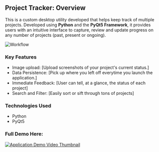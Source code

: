 ## Project Tracker: Overview

This is a custom desktop utility developed that helps keep track of multiple projects. Developed using **Python** and the **PyQt5 Framework**, it provides users with an intuitive interface to capture, review and update progress on any number of projects (past, present or ongoing).


![Workflow](https://github.com/user-attachments/assets/2523f6ff-0bde-47ed-85ec-4e8b55cf2fda)

### Key Features
*   Image upload: [Upload screenshots of your project's current status.]
*   Data Persistence: [Pick up where you left off everytime you launch the application.]
*   Immediate Feedback: [User can tell, at a glance, the status of each project]
*   Search and Filter: [Easily sort or sift through tons of projects]

### Technologies Used
* Python
* PyQt5

### Full Demo Here:
[![Application Demo Video Thumbnail](https://i9.ytimg.com/vi_webp/r3RtaS9o98k/mqdefault.webp?v=6806b5fc&sqp=CNjxmsAG&rs=AOn4CLCj5p-m_6ZIbt8LSzxLvoF9oCBhXg)](https://www.youtube.com/watch?v=https://youtu.be/r3RtaS9o98k)
